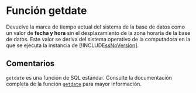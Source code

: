 ﻿---
Autogenerated: true
---

# Función  getdate

Devuelve la marca de tiempo actual del sistema de la base de datos como un valor de **fecha y hora** sin el desplazamiento de la zona horaria de la base de datos. Este valor se deriva del sistema operativo de la computadora en la que se ejecuta la instancia de [!INCLUDE[ssNoVersion](../../includes/ssnoversion-md.md)].

## Comentarios 

`getdate` es una función de SQL estándar. Consulte la documentación completa de la función [`getdate`](https://learn.microsoft.com/es-es/sql/t-sql/functions/getdate-transact-sql) para mayor información.
